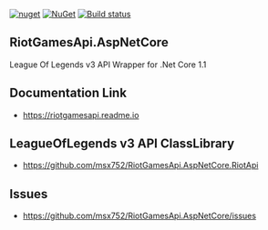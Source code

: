 [![nuget](https://img.shields.io/badge/Nuget-RiotGamesApi.AspNetCore-brightgreen.svg?style=flat-square&maxAge=259200)](https://www.nuget.org/packages/RiotGamesApi.AspNetCore)
[![NuGet](https://img.shields.io/nuget/v/RiotGamesApi.AspNetCore.svg?style=flat-square)](https://www.nuget.org/packages/RiotGamesApi.AspNetCore)
[![Build status](https://ci.appveyor.com/api/projects/status/nli0nlk8trqo57qg?svg=true)](https://ci.appveyor.com/project/msx752/riotgamesapi-aspnetcore)


## RiotGamesApi.AspNetCore
League Of Legends v3 API Wrapper for .Net Core 1.1

## Documentation Link
- https://riotgamesapi.readme.io

## LeagueOfLegends v3 API ClassLibrary
- https://github.com/msx752/RiotGamesApi.AspNetCore.RiotApi

## Issues
- https://github.com/msx752/RiotGamesApi.AspNetCore/issues

